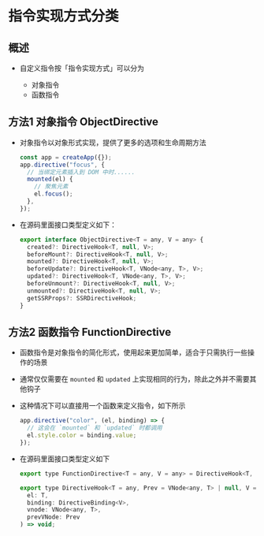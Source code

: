 # 指令实现方式分类

## 概述

+ 自定义指令按「指令实现方式」可以分为

  + 对象指令
  + 函数指令

## 方法1 对象指令 ObjectDirective

+ 对象指令以对象形式实现，提供了更多的选项和生命周期方法

  ```js
  const app = createApp({});
  app.directive("focus", {
    // 当绑定元素插入到 DOM 中时......
    mounted(el) {
      // 聚焦元素
      el.focus();
    },
  });
  ```

+ 在源码里面接口类型定义如下：

  ```js
  export interface ObjectDirective<T = any, V = any> {
    created?: DirectiveHook<T, null, V>;
    beforeMount?: DirectiveHook<T, null, V>;
    mounted?: DirectiveHook<T, null, V>;
    beforeUpdate?: DirectiveHook<T, VNode<any, T>, V>;
    updated?: DirectiveHook<T, VNode<any, T>, V>;
    beforeUnmount?: DirectiveHook<T, null, V>;
    unmounted?: DirectiveHook<T, null, V>;
    getSSRProps?: SSRDirectiveHook;
  }
  ```

## 方法2 函数指令 FunctionDirective

+ 函数指令是对象指令的简化形式，使用起来更加简单，适合于只需执行一些操作的场景
+ 通常仅仅需要在 `mounted` 和 `updated` 上实现相同的行为，除此之外并不需要其他钩子
+ 这种情况下可以直接用一个函数来定义指令，如下所示

  ```js
  app.directive("color", (el, binding) => {
    // 这会在 `mounted` 和 `updated` 时都调用
    el.style.color = binding.value;
  });
  ```

+ 在源码里面接口类型定义如下

  ```js
  export type FunctionDirective<T = any, V = any> = DirectiveHook<T, any, V>;

  export type DirectiveHook<T = any, Prev = VNode<any, T> | null, V = any> = (
    el: T,
    binding: DirectiveBinding<V>,
    vnode: VNode<any, T>,
    prevVNode: Prev
  ) => void;
  ```
